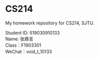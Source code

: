 # CS214
My homework repository for CS214, SJTU.  
  
Student ID: 519030910133  
Name: 张鼎言  
Class：F1903301  
WeChat：void_t_10133
